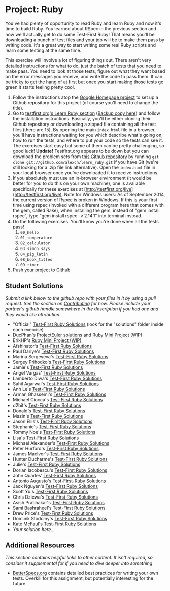 # Project: Ruby
<!-- *Estimated Time: 4-6 hrs* -->

You've had plenty of opportunity to read Ruby and learn Ruby and now it's time to build Ruby.  You learned about RSpec in the previous section and now we'll actually get to do some Test-First Ruby! That means you'll be downloading a bunch of test files and your job will be to make them pass by writing code.  It's a great way to start writing some real Ruby scripts and learn some testing at the same time.

This exercise will involve a lot of figuring things out.  There aren't very detailed instructions for what to do, just the batch of tests that you need to make pass.  You need to look at those tests, figure out what they want based on the error messages you receive, and write the code to pass them.  It can be tricky to get the hang of at first but once you start making those tests go green it starts feeling pretty cool.


1. Follow the instructions atop the [Google Homepage project](/web-development-101/html-css) to set up a Github repository for this project (of course you'll need to change the title).
1. Go to [testfirst.org's Learn Ruby section](http://testfirst.org/learn_ruby) ([Backup copy here](https://web.archive.org/web/20140328135623/http://testfirst.org/learn_ruby)) and follow the installation instructions.  Basically, you'll be either cloning their Github repository or downloading a zipped file containing all the test files (there are 15).  By opening the main `index.html` file in a browser, you'll have instructions waiting for you which describe what's going on, how to run the tests, and where to put your code so the tests can see it.  The exercises start easy but some of them can be pretty challenging, so good luck! **Update!** Testfirst.org appears to be down but you can download the problem sets from [this Github repository](https://github.com/alexch/learn_ruby) by running `git clone git://github.com/alexch/learn_ruby.git` if you have Git (we're still looking for a .zip file link alternative).  Open the `index.html` file in your local browser once you've downloaded it to receive instructions.
2. If you absolutely must use an in-browser environment (it would be better for you to do this on your own machine), one is available specifically for these exercises at [http://testfirst.org/live](http://testfirst.org/live). Note for Windows users: As of September 2014, the current version of Rspec is broken in Windows. If this is your first time using rspec (invoked with a different program here that comes with the gem, called Rake), when installing the gem, instead of "gem install rspec", type "gem install rspec -v 2.14.1" into terminal instead.
3. Do the following exercises.  You'll know you're done when all the tests pass!
    1. `00_hello`
    2. `01_temperature`
    3. `02_calculator`
    4. `03_simon_says`
    5. `04_pig_latin`
    6. `08_book_titles`
    7. `09_timer`
5. Push your project to Github

## Student Solutions

*Submit a link below to the github repo with your files in it by using a pull request.  See the section on [Contributing](http://github.com/TheOdinProject/curriculum/blob/master/contributing.md) for how.  Please include your partner's github handle somewhere in the description if you had one and they would like attribution.*

* "Official" [Test-First Ruby Solutions](https://github.com/ultrasaurus/test-first-teaching/tree/master/learn_ruby) (look for the "solutions" folder inside each exercise)
* DucPhan's [ProjectEuler solutions](https://github.com/phanducsjsu/ProjectEuler) and [Ruby Mini Project (WIP)](https://github.com/phanducsjsu/Test-First-Ruby)
* ErikHP's [Ruby Mini Project (WIP)](https://github.com/ErikHP/test-first-ruby)
* Afshinator's [Test-First Ruby Solutions](https://github.com/afshinator/playground/tree/master/TestFirstRubyExercises)
* Paul Dariye's [Test-First Ruby Solutions](https://github.com/pauldd91/theodinproject/tree/master/learn_ruby)
* Marina Sergeyeva's [Test-First Ruby Solutions](https://github.com/imousterian/OdinProject/tree/master/Project1_3_Ruby/learn_ruby)
* Sergey Prihodko's [Test-First Ruby Solutions](https://github.com/sprihodko/odin-projects/tree/master/test-first-ruby)
* Jamie's [Test-First Ruby Solutions](https://github.com/Jberczel/odin-projects/tree/master/learn_ruby)
* Angel Vargas' [Test-First Ruby Solutions](https://github.com/arioth/the-odin-project/tree/master/learn_ruby)
* Lamberto Diwa's [Test-First Ruby Solutions](https://github.com/LambertoD/test_first_ruby)
* Sahil Agarwal's [Test-First Ruby Solutions](https://github.com/sahilda/the_odin_project/tree/master/testfirst_ruby)
* Anh Le's [Test-First Ruby Solutions](https://github.com/LaDilettante/studying-odin-project/tree/master/web_dev_101/project_ruby/learn_ruby)
* Arman Ghassemi's [Test-First Ruby Solutions](https://github.com/ArmanG/Test-First-Ruby)
* Michael Ciocca's [Test-First Ruby Solutions](https://github.com/Mciocca/TheOdinProject/tree/master/Ruby/respec/test_first)
* d2bit's [Test-First Ruby Solutions](https://github.com/d2bit/first_test_ruby)
* Donald's [Test-First Ruby Solutions](https://github.com/donaldali/odin-webdev101/tree/master/project_ruby)
* Mazin's [Test-First Ruby Solutions](https://github.com/muzfuz/CodeLessons/tree/master/RubyBasics)
* Jason Ellis's [Test-First Ruby Solutions](https://github.com/jason-ellis/test-first-ruby)
* Stephanie's [Test-First Ruby Solutions](https://github.com/Avonyel/ruby-testing)
* Tommy Noe's [Test-First Ruby Solutions](https://github.com/thomasjnoe/rspec-intro)
* Lisa's [Test-First Ruby Solutions](https://github.com/lisakstep/learn_ruby)
* Michael Alexander's [Test-First Ruby Solutions](https://github.com/betweenparentheses/test-first-ruby)
* Peter Hurford's [Test-First Ruby Solutions](https://github.com/peterhurford/testfirst)
* James MacIvor's [Test-First Ruby Solutions](https://github.com/RobotOptimist/learn_ruby)
* Hunter Ducharme's [Test-First Ruby Solutions](https://github.com/hgducharme/odinProjects/tree/master/webDev101/Ruby)
* Julie's [Test-First Ruby Solutions](https://github.com/delorenzo/test-first-ruby)
* Dorian Iacobescu's [Test-First Ruby Solutions](https://github.com/iacobson/Odin4-Ruby-TestFirst-Assignment)
* John Quarles' [Test-First Ruby Solutions](https://github.com/johnwquarles/test-first-Ruby)
* Antonio Augusto's [Test-First-Ruby Solutions](https://github.com/antoniosb/test_first_ruby)
* Jack Nguyen's [Test-First Ruby Solutions](https://github.com/jnguyen85/test-first_ruby_solutions)
* Scott Yu's [Test-First Ruby Solutions](https://github.com/scootcho/the_odin_project/tree/master/ruby/learn_ruby)
* Chris Dziewa's [Test-First Ruby Solutions](https://github.com/chrisdziewa/test-ruby)
* Asish Prabhakar's [Test-First Ruby Solutions](https://github.com/akottal/ruby101-project)
* Sami Bashraheel's [Test-First Ruby Solutions](https://github.com/sami/test_first_ruby)
* Drew Price's [Test-First Ruby Solutions](https://github.com/drewprice/study/tree/master/odin-project/projects/learn_ruby/001_solutions)
* Dominik Stodolny's [Test-First Ruby Solutions](https://github.com/dstodolny/learn_ruby)
* Kate McFaul's [Test-First Ruby Solutions](https://github.com/craftykate/odin-project/tree/master/Chapter_02-Web_Development_101/test_first_ruby)
* *Your solution here...*


## Additional Resources

*This section contains helpful links to other content. It isn't required, so consider it supplemental for if you need to dive deeper into something*


* [BetterSpecs.org](http://betterspecs.org/) contains detailed best practices for writing your own tests.  Overkill for this assignment, but potentially interesting for the future.

